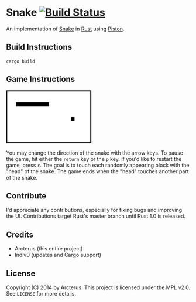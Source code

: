Snake [![Build Status](https://api.travis-ci.org/Arcterus/rust-snake.svg?branch=master)](https://travis-ci.org/Arcterus/rust-snake)
================

An implementation of [Snake](http://en.wikipedia.org/wiki/Snake_(video_game))
in [Rust](https://github.com/rust-lang/rust) using
[Piston](https://github.com/PistonDevelopers/piston).

Build Instructions
------------------

```
cargo build
```

Game Instructions
-----------------

![screenshot](https://raw.githubusercontent.com/arcterus/rust-snake/master/rust-snake.png)

You may change the direction of the snake with the arrow keys.  To pause the
game, hit either the `return` key or the `p` key.  If you'd like to
restart the game, press `r`.  The goal is to touch each randomly appearing
block with the "head" of the snake.  The game ends when the "head" touches
another part of the snake.

Contribute
----------

I'd appreciate any contributions, especially for fixing bugs and improving the
UI.  Contributions target Rust's master branch until Rust 1.0 is released.

Credits
-------

* Arcterus (this entire project)
* Indiv0 (updates and Cargo support)

License
-------

Copyright (C) 2014 by Arcterus.
This project is licensed under the MPL v2.0.  See `LICENSE` for more
details.
